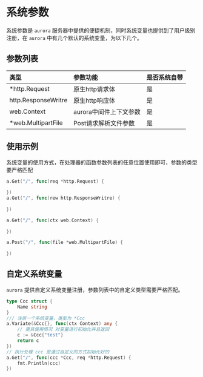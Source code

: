 # 系统参数
系统参数是 `aurora` 服务器中提供的便捷机制，同时系统变量也提供到了用户级别注册，在 `aurora` 中有几个默认的系统变量，为以下几个。

## 参数列表
|类型|参数功能|是否系统自带|
|:-|:-|:-|
|*http.Request|原生http请求体|是|
|http.ResponseWritre|原生http响应体|是|
|web.Context|aurora中间件上下文参数|是|
|*web.MultipartFile|Post请求解析文件参数|是|

## 使用示例
系统变量的使用方式，在处理器的函数参数列表的任意位置使用即可，参数的类型要严格匹配
```go
a.Get("/", func(req *http.Request) {
		
})
a.Get("/", func(rew http.ResponseWritre) {
		
})

a.Get("/", func(ctx web.Context) {
		
})

a.Post("/", func(file *web.MultipartFile) {
		
})

```

## 自定义系统变量
`aurora` 提供自定义系统变量注册，参数列表中的自定义类型需要严格匹配。
```go
type Ccc struct {
	Name string
}
/// 注册一个系统变量，类型为 *Ccc
a.Variate(&Ccc{}, func(ctx Context) any {
	// 更具使用情况 对变量进行初始化并且返回
	c := &Ccc{"test"}
	return c
})
// 执行处理 ccc 是通过自定义的方式初始化好的
a.Get("/", func(ccc *Ccc, req *http.Request) {
	fmt.Println(ccc)
})
```